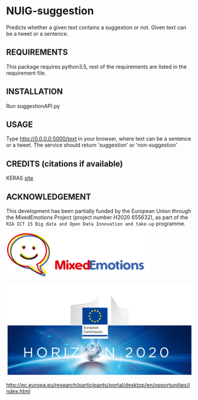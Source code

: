 # NUIG-suggestion
Predicts whether a given text contains a suggestion or not. Given text can be a tweet or a sentence.

## REQUIREMENTS

This package requires python3.5, rest of the requirements are listed in the requirement file.

## INSTALLATION

Run suggestionAPI.py

## USAGE

Type http://0.0.0.0:5000/text in your browser, where text can be a sentence or a tweet. 
The service should return 'suggestion' or 'non-suggestion'

## CREDITS (citations if available)

KERAS [site](https://keras.io)


## ACKNOWLEDGEMENT

This development has been partially funded by the European Union through the MixedEmotions Project (project number H2020 655632), as part of the `RIA ICT 15 Big data and Open Data Innovation and take-up` programme.

![MixedEmotions](https://raw.githubusercontent.com/MixedEmotions/MixedEmotions/master/img/me.png) 

![EU](https://raw.githubusercontent.com/MixedEmotions/MixedEmotions/master/img/H2020-Web.png)

http://ec.europa.eu/research/participants/portal/desktop/en/opportunities/index.html

